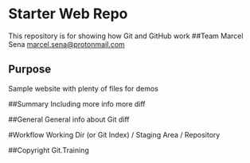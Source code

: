 # Starter Web Repo

This repository is for showing how Git and GitHub work
##Team
Marcel Sena
marcel.sena@protonmail.com

## Purpose

Sample website with plenty of files for demos

##Summary
Including more info more diff

##General
General info about Git diff

#Workflow
Working Dir (or Git Index) / Staging Area / Repository

##Copyright
Git.Training
